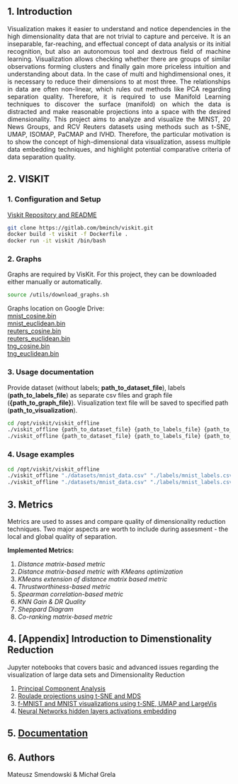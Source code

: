 ## 1. Introduction
<p style="text-align:justify">
Visualization makes it easier to understand and notice dependencies in the high dimensionality data
that are not trivial to capture and perceive. It is an inseparable, far-reaching, and effectual concept
of data analysis or its initial recognition, but also an autonomous tool and dextrous field of machine
learning. Visualization allows checking whether there are groups of similar observations forming clusters
and finally gain more priceless intuition and understanding about data. In the case of multi and highdimensional
ones, it is necessary to reduce their dimensions to at most three. The relationships in
data are often non-linear, which rules out methods like PCA regarding separation quality.
Therefore, it is required to use Manifold Learning techniques to discover the surface (manifold) on which
the data is distracted and make reasonable projections into a space with the desired dimensionality. This project aims to analyze and visualize the MINST, 20 News Groups, and RCV Reuters datasets
using methods such as t-SNE, UMAP, ISOMAP, PaCMAP and IVHD. Therefore, the particular motivation
is to show the concept of high-dimensional data visualization, assess multiple data embedding
techniques, and highlight potential comparative criteria of data separation quality.
</p>

## 2. VISKIT
### 1. Configuration and Setup
[Viskit Repository and README](https://gitlab.com/bminch/viskit)
```bash
git clone https://gitlab.com/bminch/viskit.git
docker build -t viskit -f Dockerfile .
docker run -it viskit /bin/bash
```

### 2. Graphs
Graphs are required by VisKit. For this project, they can be downloaded either manually or automatically.
```bash
source /utils/download_graphs.sh
```
Graphs location on Google Drive: <br>
[mnist_cosine.bin](https://drive.google.com/file/d/1vhY_dvn30s_muTN7-vzqKzKSWpRb-YWW/view?usp=sharing) <br>
[mnist_euclidean.bin](https://drive.google.com/file/d/1SYScDuxFx9-kYpFHljloVuZFZzR7OmBh/view?usp=sharing) <br>
[reuters_cosine.bin](https://drive.google.com/file/d/1QhLo11NKZ_DpFLNcF33e8sew0K7d7UI4/view?usp=sharing) <br>
[reuters_euclidean.bin](https://drive.google.com/file/d/1k4WH6piQmHP3c8DixlbmVF99wCF4ysNo/view?usp=sharing) <br>
[tng_cosine.bin](https://drive.google.com/file/d/1j3O0EIZE3A-eNNy08gFGUK5h86djlOJ-/view?usp=sharing) <br>
[tng_euclidean.bin](https://drive.google.com/file/d/1KDgp8hnX8hTN4M9APWzOVOWm2qi-aVDl/view?usp=sharing) <br>

### 3. Usage documentation
Provide dataset (without labels; <b>path_to_dataset_file</b>), labels (<b>path_to_labels_file</b>) as separate csv files and graph file (<b>{path_to_graph_file}</b>). Visualization text file will be saved to specified path (<b>path_to_visualization</b>).
```bash
cd /opt/viskit/viskit_offline
./viskit_offline {path_to_dataset_file} {path_to_labels_file} {path_to_graph_file} {path_to_visualization} 2500 2 1 1 0 0 0 "force-directed"
./viskit_offline {path_to_dataset_file} {path_to_labels_file} {path_to_graph_file} {path_to_visualization}
```

### 4. Usage examples
```bash
cd /opt/viskit/viskit_offline
./viskit_offline "./datasets/mnist_data.csv" "./labels/mnist_labels.csv" "./graphs/mnist.bin" ./visualization.txt 2500 2 1 1 0 0 0 "force-directed"
./viskit_offline "./datasets/mnist_data.csv" "./labels/mnist_labels.csv" "./graphs/mnist.bin" ./visualization.txt
```

## 3. Metrics
Metrics are used to asses and compare quality of dimensionality reduction techniques. Two major aspects are worth to include during assesment - the local and global quality of separation.

**Implemented Metrics:**
1. *Distance matrix-based metric*
2. *Distance matrix-based metric with KMeans optimization*
3. *KMeans extension of distance matrix based metric*
4. *Thrustworthiness-based metric*
5. *Spearman correlation-based metric*
6. *KNN Gain & DR Quality*
7. *Sheppard Diagram*
8. *Co-ranking matrix-based metric*

## 4. [Appendix] Introduction to Dimenstionality Reduction
Jupyter notebooks that covers basic and advanced issues regarding the visualization of large data sets and Dimensionality Reduction
1. [Principal Component Analysis](https://github.com/Smendowski/data-embedding-and-visualization/blob/main/!Introduction%20to%20DR/%5B1%5D%20Principal%20Component%20Analysis.ipynb)
2. [Roulade projections using t-SNE and MDS](https://github.com/Smendowski/data-embedding-and-visualization/blob/main/!Introduction%20to%20DR/%5B2%5D%20MDS%20and%20t-SNE%20projections%20of%20custom%20roulade%20data.ipynb)
3. [f-MNIST and MNIST visualizations using t-SNE, UMAP and LargeVis](https://github.com/Smendowski/data-embedding-and-visualization/blob/main/!Introduction%20to%20DR/%5B3%5D%20f-MNIST%20and%20MNIST%20projections%20using%20t-SNE%20UMAP%20%26%20LargeVis.ipynb)
4. [Neural Networks hidden layers activations embedding](https://github.com/Smendowski/data-embedding-and-visualization/blob/main/!Introduction%20to%20DR/%5B4%5D%20Neural%20Network%20hidden%20layers%20activation%20embedding.ipynb)

## 5. [Documentation](https://github.com/Smendowski/data-embedding-and-visualization/blob/main/!Documentation/Large%20Datasets%20Embedding%20and%20Visualization%20-%20documentation.pdf)

## 6. Authors
Mateusz Smendowski & Michał Grela